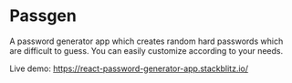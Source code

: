 # Passgen

A password generator app which creates random hard passwords which are difficult to guess. You can easily customize according to your needs.

Live demo:
https://react-password-generator-app.stackblitz.io/
